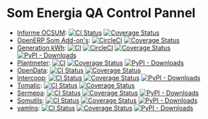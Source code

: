 # Som Energia QA Control Pannel

-
  [Informe OCSUM](https://github.com/Som-Energia/informe-ocsum): 
  [![CI Status](https://github.com/Som-Energia/informe-ocsum/actions/workflows/main.yml/badge.svg)](https://github.com/Som-Energia/informe-ocsum/actions/workflows/main.yml)
  [![Coverage Status](https://coveralls.io/repos/github/Som-Energia/informe-ocsum/badge.svg?branch=master)](https://coveralls.io/github/Som-Energia/informe-ocsum?branch=master)
- 
  [OpenERP Som Add-on's](https://github.com/Som-Energia/openerp_som_addons): 
  [![CircleCI](https://circleci.com/gh/Som-Energia/openerp_som_addons.svg?style=svg)](https://circleci.com/gh/Som-Energia/openerp_som_addons)
  [![Coverage Status](https://coveralls.io/repos/github/Som-Energia/openerp_som_addons/badge.svg?branch=main)](https://coveralls.io/github/Som-Energia/openerp_som_addons?branch=main)
-
  [Generation kWh](https://github.com/Som-Energia/somenergia-generationkwh):
  [![CI](https://github.com/Som-Energia/somenergia-generationkwh/actions/workflows/main.yml/badge.svg)](https://github.com/Som-Energia/somenergia-generationkwh/actions/workflows/main.yml)
  [![CircleCI](https://circleci.com/gh/Som-Energia/somenergia-generationkwh.svg?style=svg)](https://circleci.com/gh/Som-Energia/somenergia-generationkwh)
  [![Coverage Status](https://coveralls.io/repos/github/Som-Energia/somenergia-generationkwh/badge.svg?branch=master)](https://coveralls.io/github/Som-Energia/somenergia-generationkwh?branch=master)
  [![PyPI - Downloads](https://img.shields.io/pypi/dm/somenergia-generationkwh)](https://pypi.org/project/somenergia-generationkwh)
-
  [Plantmeter](https://github.com/Som-Energia/plantmeter):
  [![CI](https://github.com/Som-Energia/plantmeter/actions/workflows/main.yml/badge.svg)](https://github.com/Som-Energia/plantmeter/actions/workflows/main.yml)
  [![Coverage Status](https://coveralls.io/repos/github/Som-Energia/plantmeter/badge.svg?branch=master)](https://coveralls.io/github/Som-Energia/plantmeter?branch=master)
  [![PyPI - Downloads](https://img.shields.io/pypi/dm/plantmeter)](https://pypi.org/project/plantmeter)
- 
  [OpenData](https://github.com/Som-Energia/somenergia-opendata):
  [![CI Status](https://github.com/Som-Energia/somenergia-opendata/actions/workflows/main.yml/badge.svg)](https://github.com/Som-Energia/somenergia-opendata/actions/workflows/main.yml)
  [![Coverage Status](https://coveralls.io/repos/github/Som-Energia/somenergia-opendata/badge.svg?branch=master)](https://coveralls.io/github/Som-Energia/somenergia-opendata?branch=master)
- 
  [Intercoop](https://github.com/Som-Energia/intercoop):
  [![CI Status](https://github.com/Som-Energia/intercoop/actions/workflows/main.yml/badge.svg)](https://github.com/Som-Energia/intercoop/actions/workflows/main.yml)
  [![Coverage Status](https://coveralls.io/repos/github/Som-Energia/intercoop/badge.svg?branch=master)](https://coveralls.io/github/Som-Energia/intercoop?branch=master)
  [![PyPI - Downloads](https://img.shields.io/pypi/dm/intercoop)](https://pypi.org/project/intercoop)
-
  [Tomatic](https://github.com/Som-Energia/somenergia-tomatic):
  [![CI Status](https://github.com/Som-Energia/somenergia-tomatic/actions/workflows/main.yml/badge.svg)](https://github.com/Som-Energia/somenergia-tomatic/actions/workflows/main.yml)
  [![Coverage Status](https://coveralls.io/repos/github/Som-Energia/somenergia-tomatic/badge.svg?branch=master)](https://coveralls.io/github/Som-Energia/somenergia-tomatic?branch=master)
- 
  [Sermepa](https://github.com/Som-Energia/sermepa):
  [![CI Status](https://github.com/Som-Energia/sermepa/actions/workflows/main.yml/badge.svg)](https://github.com/Som-Energia/sermepa/actions/workflows/main.yml)
  [![Coverage Status](https://coveralls.io/repos/github/Som-Energia/sermepa/badge.svg?branch=master)](https://coveralls.io/github/Som-Energia/sermepa?branch=master)
  [![PyPI - Downloads](https://img.shields.io/pypi/dm/sermepa)](https://pypi.org/project/sermepa)
- 
  [Somutils](https://github.com/Som-Energia/somenergia-utils):
  [![CI Status](https://github.com/Som-Energia/somenergia-utils/actions/workflows/main.yml/badge.svg)](https://github.com/Som-Energia/somenergia-utils/actions/workflows/main.yml)
  [![Coverage Status](https://coveralls.io/repos/github/Som-Energia/somenergia-utils/badge.svg?branch=master)](https://coveralls.io/github/Som-Energia/somenergia-utils?branch=master)
  [![PyPI - Downloads](https://img.shields.io/pypi/dm/somutils)](https://pypi.org/project/somutils)
- 
  [yamlns](https://github.com/GuifiBaix/python-yamlns):
  [![CI Status](https://github.com/GuifiBaix/python-yamlns/actions/workflows/main.yml/badge.svg)](https://github.com/GuifiBaix/python-yamlns/actions/workflows/main.yml)
  [![Coverage Status](https://coveralls.io/repos/github/GuifiBaix/python-yamlns/badge.svg?branch=master)](https://coveralls.io/github/GuifiBaix/python-yamlns?branch=master)
  [![PyPI - Downloads](https://img.shields.io/pypi/dm/yamlns)](https://pypi.org/project/python-yamlns)

